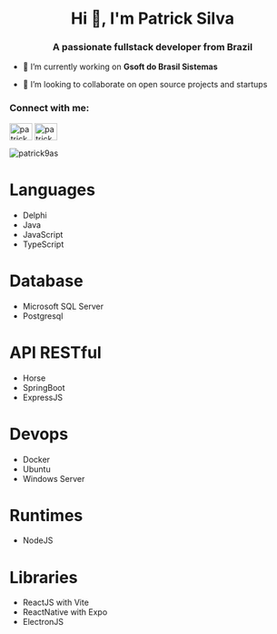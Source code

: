<h1 align="center">Hi 👋, I'm Patrick Silva</h1>
<h3 align="center">A passionate fullstack developer from Brazil</h3>

- 🔭 I’m currently working on **Gsoft do Brasil Sistemas**

- 👯 I’m looking to collaborate on open source projects and startups

<h3 align="left">Connect with me:</h3>
<p align="left">
<a href="https://linkedin.com/in/patrick9as" target="blank"><img align="center" src="https://raw.githubusercontent.com/rahuldkjain/github-profile-readme-generator/master/src/images/icons/Social/linked-in-alt.svg" alt="patrick9as" height="30" width="40" /></a>
<a href="https://instagram.com/patrick7as" target="blank"><img align="center" src="https://raw.githubusercontent.com/rahuldkjain/github-profile-readme-generator/master/src/images/icons/Social/instagram.svg" alt="patrick7as" height="30" width="40" /></a>
</p>

<p><img align="center" src="https://github-readme-stats.vercel.app/api/top-langs?username=patrick9as&show_icons=true&locale=en&layout=compact" alt="patrick9as" /></p>


# Languages
- Delphi
- Java
- JavaScript
- TypeScript

# Database
- Microsoft SQL Server
- Postgresql

# API RESTful
- Horse
- SpringBoot
- ExpressJS

# Devops
- Docker
- Ubuntu
- Windows Server

# Runtimes
- NodeJS

# Libraries
- ReactJS with Vite
- ReactNative with Expo
- ElectronJS
